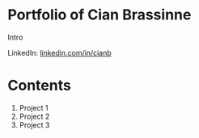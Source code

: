 # Portfolio of Cian Brassinne

Intro 

LinkedIn: <a href="https://linkedin.com/in/cianb" target="_blank">linkedin.com/in/cianb</a>

# Contents

1. Project 1
2. Project 2
3. Project 3
